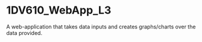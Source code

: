 # 1DV610_WebApp_L3
A web-application that takes data inputs and creates graphs/charts over the data provided.
